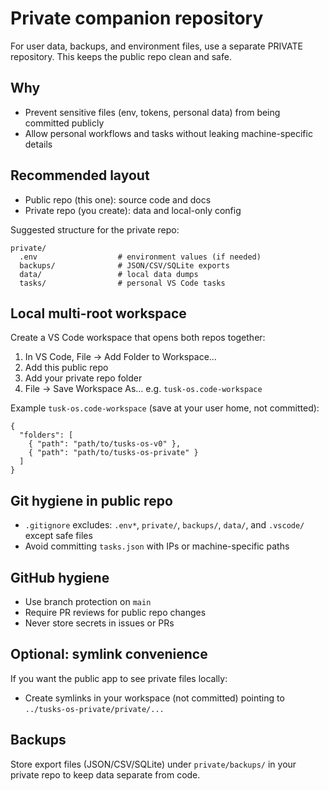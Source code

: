 # Private companion repository

For user data, backups, and environment files, use a separate PRIVATE repository. This keeps the public repo clean and safe.

## Why
- Prevent sensitive files (env, tokens, personal data) from being committed publicly
- Allow personal workflows and tasks without leaking machine-specific details

## Recommended layout
- Public repo (this one): source code and docs
- Private repo (you create): data and local-only config

Suggested structure for the private repo:
```
private/
  .env                  # environment values (if needed)
  backups/              # JSON/CSV/SQLite exports
  data/                 # local data dumps
  tasks/                # personal VS Code tasks
```

## Local multi-root workspace
Create a VS Code workspace that opens both repos together:

1. In VS Code, File → Add Folder to Workspace…
2. Add this public repo
3. Add your private repo folder
4. File → Save Workspace As… e.g. `tusk-os.code-workspace`

Example `tusk-os.code-workspace` (save at your user home, not committed):
```jsonc
{
  "folders": [
    { "path": "path/to/tusks-os-v0" },
    { "path": "path/to/tusks-os-private" }
  ]
}
```

## Git hygiene in public repo
- `.gitignore` excludes: `.env*`, `private/`, `backups/`, `data/`, and `.vscode/` except safe files
- Avoid committing `tasks.json` with IPs or machine-specific paths

## GitHub hygiene
- Use branch protection on `main`
- Require PR reviews for public repo changes
- Never store secrets in issues or PRs

## Optional: symlink convenience
If you want the public app to see private files locally:
- Create symlinks in your workspace (not committed) pointing to `../tusks-os-private/private/...`

## Backups
Store export files (JSON/CSV/SQLite) under `private/backups/` in your private repo to keep data separate from code.
